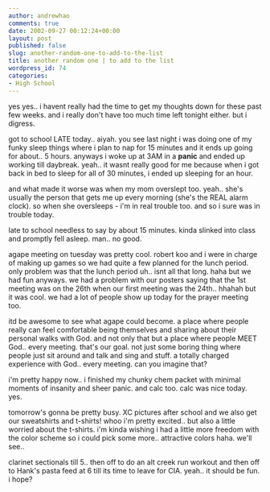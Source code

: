 ```yaml
---
author: andrewhao
comments: true
date: 2002-09-27 00:12:24+00:00
layout: post
published: false
slug: another-random-one-to-add-to-the-list
title: another random one | to add to the list
wordpress_id: 74
categories:
- High School
---
```


yes yes.. i havent really had the time to get my thoughts down for these past few weeks. and i really don't have too much time left tonight either. but i digress.

got to school LATE today.. aiyah. you see last night i was doing one of my funky sleep things where i plan to nap for 15 minutes and it ends up going for about.. 5 hours. anyways i woke up at 3AM in a **panic** and ended up working till daybreak. yeah.. it wasnt really good for me because when i got back in bed to sleep for all of 30 minutes, i ended up sleeping for an hour.

and what made it worse was when my mom overslept too. yeah.. she's usually the person that gets me up every morning (she's the REAL alarm clock). so when she oversleeps - i'm in real trouble too. and so i sure was in trouble today.

late to school needless to say by about 15 minutes. kinda slinked into class and promptly fell asleep. man.. no good.

agape meeting on tuesday was pretty cool. robert koo and i were in charge of making up games so we had quite a few planned for the lunch period. only problem was that the lunch period uh.. isnt all that long. haha but we had fun anyways. we had a problem with our posters saying that the 1st meeting was on the 26th when our first meeting was the 24th.. hhahah but it was cool. we had a lot of people show up today for the prayer meeting too.

itd be awesome to see what agape could become. a place where people really can feel comfortable being themselves and sharing about their personal walks with God. and not only that but a place where people MEET God.. every meeting. that's our goal. not just some boring thing where people just sit around and talk and sing and stuff. a totally charged experience with God.. every meeting. can you imagine that?

i'm pretty happy now.. i finished my chunky chem packet with minimal moments of insanity and sheer panic. and calc too. calc was nice today. yes.

tomorrow's gonna be pretty busy. XC pictures after school and we also get our sweatshirts and t-shirts! whoo i'm pretty excited.. but also a little worried about the t-shirts. i'm kinda wishing i had a little more freedom with the color scheme so i could pick some more.. attractive colors haha. we'll see..

clarinet sectionals till 5.. then off to do an alt creek run workout and then off to Hank's pasta feed at 6 till its time to leave for CIA. yeah.. it should be fun. i hope?
